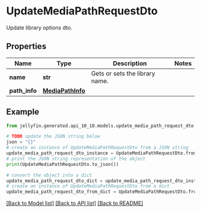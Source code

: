 # UpdateMediaPathRequestDto

Update library options dto.

## Properties

Name | Type | Description | Notes
------------ | ------------- | ------------- | -------------
**name** | **str** | Gets or sets the library name. | 
**path_info** | [**MediaPathInfo**](MediaPathInfo.md) |  | 

## Example

```python
from jellyfin.generated.api_10_10.models.update_media_path_request_dto import UpdateMediaPathRequestDto

# TODO update the JSON string below
json = "{}"
# create an instance of UpdateMediaPathRequestDto from a JSON string
update_media_path_request_dto_instance = UpdateMediaPathRequestDto.from_json(json)
# print the JSON string representation of the object
print(UpdateMediaPathRequestDto.to_json())

# convert the object into a dict
update_media_path_request_dto_dict = update_media_path_request_dto_instance.to_dict()
# create an instance of UpdateMediaPathRequestDto from a dict
update_media_path_request_dto_from_dict = UpdateMediaPathRequestDto.from_dict(update_media_path_request_dto_dict)
```
[[Back to Model list]](README.md#documentation-for-models) [[Back to API list]](README.md#documentation-for-api-endpoints) [[Back to README]](README.md)


